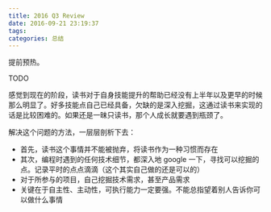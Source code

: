 ```yaml
---
title: 2016 Q3 Review
date: 2016-09-21 23:19:37
tags:
categories: 总结
---
```


提前预热。

TODO

<!-- more -->

感觉到现在的阶段，读书对于自身技能提升的帮助已经没有上半年以及更早的时候那么明显了。好多技能点自己已经具备，欠缺的是深入挖掘，这通过读书来实现的话是比较困难的。如果还是一昧只读书，那个人成长就要遇到瓶颈了。

解决这个问题的方法，一层层剖析下去：

+ 首先，读书这个事情并不能被抛弃，将读书作为一种习惯而存在
+ 其次，编程时遇到的任何技术细节，都深入地 google 一下，寻找可以挖掘的点。记录平时的点点滴滴（这个其实自己做的还是可以的）
+ 对于所参与的项目，自己挖掘技术需求，甚至产品需求
+ 关键在于自主性、主动性，可执行能力一定要强。不能总指望着别人告诉你可以做什么事情
